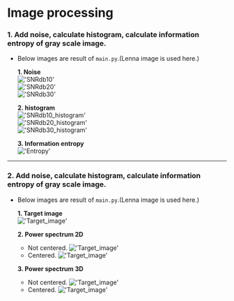 <h1>Image processing</h1>   

<h3>1. Add noise, calculate histogram, calculate information entropy of gray scale image.</h3>   

- Below images are result of `main.py`.(Lenna image is used here.)   
   
    **1. Noise**   
    !['SNRdb10'](./results/SNRdb10.png)  
    !['SNRdb20'](./results/SNRdb20.png)  
    !['SNRdb30'](./results/SNRdb30.png)
   
    **2. histogram**   
    !['SNRdb10_histogram'](./results/SNRdb10_histogram.png)  
    !['SNRdb20_histogram'](./results/SNRdb20_histogram.png)  
    !['SNRdb30_histogram'](./results/SNRdb30_histogram.png)

    **3. Information entropy**   
    !['Entropy'](./results/Entropy.png)    
 
 ---
 
<h3>2. Add noise, calculate histogram, calculate information entropy of gray scale image.</h3>   

- Below images are result of `main.py`.(Lenna image is used here.)

    **1. Target image**    
    !['Target_image'](./results/Target_image.png)
    
    **2. Power spectrum 2D**    
    * Not centered.
    !['Target_image'](./results/Power_spectrum_2D.png)   
    * Centered.
    !['Target_image'](./results/Power_centered_spectrum_2D.png)    
    
    **3. Power spectrum 3D**    
    * Not centered.
    !['Target_image'](./results/Power_spectrum_3D.png)   
    * Centered.
    !['Target_image'](./results/Power_centered_spectrum_3D.png)    